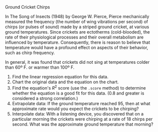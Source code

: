 Ground Cricket Chirps

In The Song of Insects (1948) by George W. Pierce, Pierce mechanically measured the frequency (the number of wing vibrations per second) of chirps (or pulses of sound) made by a striped ground cricket, at various ground temperatures.  Since crickets are ectotherms (cold-blooded), the rate of their physiological processes and their overall metabolism are influenced by temperature.  Consequently, there is reason to believe that temperature would have a profound effect on aspects of their behavior, such as chirp frequency.

In general, it was found that crickets did not sing at temperatures colder than 60º F. or warmer than 100º F.

1. Find the linear regression equation for this data.
2. Chart the original data and the equation on the chart.
3. Find the equation's $R^2$ score (use the `.score` method) to determine whether the equation is a good fit for this data. (0.8 and greater is considered a strong correlation.)
4. Extrapolate data:  If the ground temperature reached 95, then at what approximate rate would you expect the crickets to be chirping?
5. Interpolate data:  With a listening device, you discovered that on a particular morning the crickets were chirping at a rate of 18 chirps per second.  What was the approximate ground temperature that morning? 